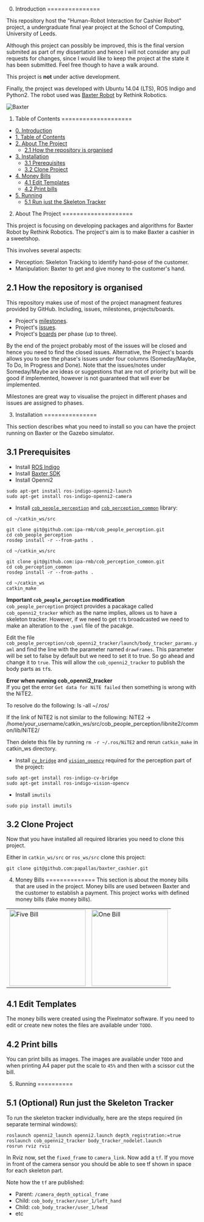 0. Introduction
===============

This repository host the "Human-Robot Interaction for Cashier Robot" project, a undergraduate final year project at the School of Computing, University of Leeds. 

Although this project can possibly be improved, this is the final version submited as part of my dissertation and hence I will not consider any pull requests for changes, since I would like to keep the project at the state it has been submitted. Feel free though to have a walk around.

This project is **not** under active development.

Finally, the project was developed with Ubuntu 14.04 (LTS), ROS Indigo and Python2. The robot used was [Baxter Robot](http://www.rethinkrobotics.com/baxter/) by Rethink Robotics.

![Baxter](https://cloud.githubusercontent.com/assets/6514550/23082358/ef6cd810-f550-11e6-9088-c54a4a1f7a3b.png)



1. Table of Contents
====================

  * [0. Introduction](#0-introduction)
  * [1. Table of Contents](#1-table-of-contents)
  * [2. About The Project](#2-about-the-project)
    * [2.1 How the repository is organised](#21-how-the-repository-is-organised)
  * [3. Installation](#3-installation)
    * [3.1 Prerequisites](#31-prerequisites)
    * [3.2 Clone Project](#32-clone-project)
  * [4. Money Bills](#4-money-bills)
    * [4.1 Edit Templates](#41-edit-templates)
    * [4.2 Print bills](#42-print-bills)
  * [5. Running](#5-running)
    * [5.1 Run just the Skeleton Tracker](#51-optional-run-just-the-skeleton-tracker)



2. About The Project
====================

This project is focusing on developing packages and algorithms for Baxter Robot by Rethink Robotics. The project's aim is to make Baxter a cashier in a sweetshop. 

This involves several aspects:
- Perception: Skeleton Tracking to identify hand-pose of the customer.
- Manipulation: Baxter to get and give money to the customer's hand.

2.1 How the repository is organised
-----------------------------------
This repository makes use of most of the project managment features provided by GitHub. Including, issues, milestones, projects/boards.

* Project's [milestones](https://github.com/papallas/baxter_cashier/milestones).
* Project's [issues](https://github.com/papallas/baxter_cashier/issues).
* Project's [boards](https://github.com/papallas/baxter_cashier/projects) per phase (up to three).

By the end of the project probably most of the issues will be closed and hence you need to find the closed issues. Alternative, the Project's boards allows you to see the phase's issues under four columns (Someday/Maybe, To Do, In Progress and Done). Note that the issues/notes under Someday/Maybe are ideas or suggestions that are not of priority but will be good if implemented, however is not guaranteed that will ever be implemented.

Milestones are great way to visualise the project in different phases and issues are assigned to phases.



3. Installation
===============

This section describes what you need to install so you can have the project running on Baxter or the Gazebo simulator.

3.1 Prerequisites
-----------------
- Install [ROS Indigo](http://wiki.ros.org/indigo/Installation)
- Install [Baxter SDK](http://sdk.rethinkrobotics.com/wiki/Workstation_Setup)
- Install Openni2
```
sudo apt-get install ros-indigo-openni2-launch
sudo apt-get install ros-indigo-openni2-camera
```
- Install [`cob_people_perception`](https://github.com/ipa-rmb/cob_people_perception) and [`cob_perception_common`](https://github.com/ipa-rmb/cob_perception_common) library:
```
cd ~/catkin_ws/src

git clone git@github.com:ipa-rmb/cob_people_perception.git
cd cob_people_perception
rosdep install -r --from-paths .

cd ~/catkin_ws/src

git clone git@github.com:ipa-rmb/cob_perception_common.git
cd cob_perception_common
rosdep install -r --from-paths .

cd ~/catkin_ws
catkin_make
```

**Important `cob_people_perception` modification**  
`cob_people_perception` project provides a pacakage called `cob_openni2_tracker` which as the name implies, allows us to have a skeleton tracker. However, if we need to get `tf`s broadcasted we need to make an alteration to the `.yaml` file of the pacakge.

Edit the file `cob_people_perception/cob_openni2_tracker/launch/body_tracker_params.yaml` and find the line with the parameter named `drawFrames`. This parameter will be set to false by default but we need to set it to true. So go ahead and change it to `true`. This will allow the `cob_openni2_tracker` to publish the body parts as `tf`s.

**Error when running cob_openni2_tracker**   
If you get the error `Get data for NiTE failed` then something is wrong with the NiTE2.

To resolve do the following:
ls -all ~/.ros/

If the link of NiTE2 is not similar to the following:
NiTE2 -> /home/your_username/catkin_ws/src/cob_people_perception/libnite2/common/lib/NiTE2/

Then delete this file by running `rm -r ~/.ros/NiTE2` and rerun `catkin_make` in catkin_ws directory.

- Install [`cv_bridge`](http://wiki.ros.org/cv_bridge) and [`vision_opencv`](http://wiki.ros.org/vision_opencv) required for the perception part of the project:
```
sudo apt-get install ros-indigo-cv-bridge
sudo apt-get install ros-indigo-vision-opencv
```
- Install `imutils`
```
sudo pip install imutils
```

3.2 Clone Project
-----------------
Now that you have installed all required libraries you need to clone this project.

Either in `catkin_ws/src` or `ros_ws/src` clone this project:
```
git clone git@github.com:papallas/baxter_cashier.git
```



4. Money Bills
==============
This section is about the money bills that are used in the project. Money bills are used between Baxter and the customer to establish a payment. This project works with defined money bills (fake money bills).

<table>
 <tr>
   <td>
    <img src="https://cloud.githubusercontent.com/assets/6514550/23165412/e91d7e84-f833-11e6-8ffa-8bc387f479c5.png" alt="Five Bill" width="200">
   </td>
   <td>
    <img src="https://cloud.githubusercontent.com/assets/6514550/23165411/e9199c1a-f833-11e6-9d5e-c13342916926.png" alt="One Bill" width="200">
   </td>
 </tr>
</table>

4.1 Edit Templates
------------------
The money bills were created using the Pixelmator software. If you need to edit or create new notes the files are available under `TODO`.

4.2 Print bills
---------------
You can print bills as images. The images are available under `TODO` and when printing A4 paper put the scale to `45%` and then with a scissor cut the bill.



5. Running
==========

5.1 (Optional) Run just the Skeleton Tracker
--------------------------------------------
To run the skeleton tracker individually, here are the steps required (in separate terminal windows):
```
roslaunch openni2_launch openni2.launch depth_registration:=true
roslaunch cob_openni2_tracker body_tracker_nodelet.launch
rosrun rviz rviz
```
In Rviz now, set the `fixed_frame` to `camera_link`. Now add a `tf`. If you move in front of the camera sensor you should be able to see tf shown in space for each skeleton part.

Note how the `tf` are published: 
- Parent: `/camera_depth_optical_frame`
- Child: `cob_body_tracker/user_1/left_hand`
- Child: `cob_body_tracker/user_1/head`
- etc
